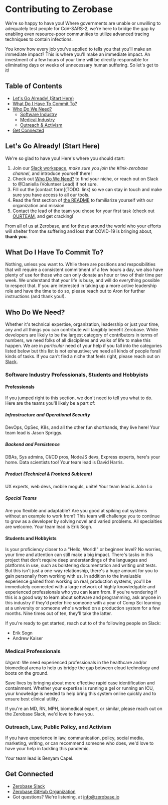 # Contributing to Zerobase
We're so happy to have you! Where governments are unable or unwilling to adequately test people for CoV-SARS-2, we're here to bridge the
gap by enabling even resource-poor communities to utilize advanced tracing techniques to contain infections. 

You know how every job you've applied to tells you that you'll make an immediate impact? This is where you'll make an immediate impact. An investment of a few hours of your time will be directly responsible for eliminating days or weeks of unnecessary human suffering. So let's get to it!

## Table of Contents
* [Let's Go Already! (Start Here)](#lets-go-already-start-here)
* [What Do I Have To Commit To?](#what-do-i-have-to-commit-to)
* [Who Do We Need?](#who-do-we-need)
    * [Software Industry](#software-industry-professionals-students-and-hobbyists)
    * [Medical Industry](#medical-professionals)
    * [Outreach & Activism](#outreach-and-activism)
* [Get Connected](#get-connected)

## Let's Go Already! (Start Here)
We're so glad to have you! Here's where you should start:
1. Join our [Slack workspace](https://join.slack.com/t/necsi-edu/shared_invite/zt-cu5215sg-63h4A7uCy~ehDsrfAIJ~_Q), _make sure you join the #link-zerobase channel_, and introduce yourself there!
2. Check out [Who Do We Need?](#who-do-we-need) to find your niche, or reach out on Slack to @Daniella (Volunteer Lead) if not sure.
3. Fill out the [contact form](TODO: link) so we can stay in touch and make sure you have access to all our tools.
4. Read the first section of [the README](./README.md) to familiarize yourself with our organization and mission
5. Contact the lead of the team you chose for your first task (check out [OURTEAM](./OURTEAM.md), and get cracking!

From all of us at Zerobase, and for those around the world who your efforts will shelter from the suffering and loss that COVID-19 is
bringing about, **thank you**. 

## What Do I Have To Commit To?
Nothing, unless you want to. While there are positions and resposibilities that will require a consistent commitment of a few hours a day,
we also have plenty of use for those who can only donate an hour or two of their time per week. We understand that your life is busy, and
will do everything possible to respect that. If you are interested in taking up a more active leadership role and have the time to
do so, please reach out to Aron for further instructions (and thank you!).

## Who Do We Need?
Whether it's technical expertise, organization, leadership or just your time, any and all things you can contribute will tangibly benefit
Zerobase. While developers are likely to be the largest category of contributors in terms of numbers, we need folks of all disciplines and
walks of life to make this happen. We are in *particular* need of your help if you fall into the categories listed below but this list 
is not exhaustive; we need all kinds of people forall kinds of tasks.
If you can't find a niche that feels right, please reach out on [Slack](https://join.slack.com/t/necsi-edu/shared_invite/zt-cu5215sg-63h4A7uCy~ehDsrfAIJ~_Q). 

### Software Industry Professionals, Students and Hobbyists
#### Professionals
If you jumped right to this section, we don't need to tell you what to do. Here are the teams you'll likely be a part of:

##### Infrastructure and Operational Security
DevOps, OpSec, K8s, and all the other fun shorthands, they live here!
Your team lead is Jason Spriggs.

##### Backend and Persistence
DBAs, Sys admins, CI/CD pros, NodeJS devs, Express experts, here's your home. Data scientists too!
Your team lead is David Harris.

##### Product (Technical & Frontend Subteam)
UX experts, web devs, mobile moguls, unite!
Your team lead is John Lo

##### Special Teams
Are you flexible and adaptable? Are you good at spiking out systems without an example to work from? This team will challenge you to
continue to grow as a developer by solving novel and varied problems. All specialties are welcome.
Your team lead is Erik Sogn.

#### Students and Hobbyists
Is your proficiency closer to a "Hello, World!" or beginner level? No worries, your time and attention can still make a big impact.
There's tasks in this project that don't require deep understandings of the languages and platforms in use, such as bolstering
documentation and writing unit tests. But this isn't just a one-way relationship, there's a huge amount for you to gain personally from
working with us. In addition to the invaluable experience gained from working on real, production systems, you'll be immediately connected
with a large network of highly knowledgable and experienced professionals who you can learn from. If you're wondering if this is a good way
to learn about software and programming, ask anyone in this industry if they'd prefer hire someone with a year of Comp Sci learning 
at a university or someone who's worked on a production system for a few months. Nine times out of ten, they'll take the latter.

If you're ready to get started, reach out to of the following people on Slack:
* Erik Sogn
* Andrew Kaiser

### Medical Professionals
*Urgent:* We need experienced professionals in the healthcare and/or biomedical arena to help us bridge the gap between cloud technology and boots on the ground.

Save lives by bringing about more effective rapid case identification and containment. Whether your expertise is running a gel or running an ICU, your knowledge is needed to help bring this system online quickly and to ensure best clinical utility.

If you're an MD, RN, MPH, biomedical expert, or similar, please reach out on the Zerobase Slack, we'd love to have you.

### Outreach, Law, Public Policy, and Activism
If you have experience in law, communication, policy, social media, marketing, writing, or can recommend someone who does, we'd love to have your help in tackling this pandemic.

Your team lead is Benyam Capel.

## Get Connected
* [Zerobase Slack](https://necsi-edu.slack.com/archives/CV57RBU8H)
* [Zerobase GitHub Organization](https://github.com/zerobase-io)
* Got questions? We're listening, at info@zerobase.io
